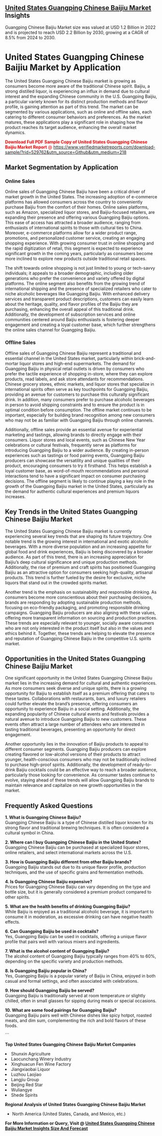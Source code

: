 <h2><a href="https://www.verifiedmarketreports.com/download-sample/?rid=529762&amp;utm_source=Github&amp;utm_medium=218" target="_blank">United States Guangping Chinese Baijiu Market</a> Insights</h2><p>Guangping Chinese Baijiu Market size was valued at USD 1.2 Billion in 2022 and is projected to reach USD 2.2 Billion by 2030, growing at a CAGR of 8.5% from 2024 to 2030.</p><p> <h1>United States Guangping Chinese Baijiu Market by Application</h1> <p>The United States Guangping Chinese Baijiu market is growing as consumers become more aware of the traditional Chinese spirit. Baijiu, a strong distilled liquor, is experiencing an influx in demand due to cultural interest and the expanding Chinese community in the U.S. Guangping Baijiu, a particular variety known for its distinct production methods and flavor profile, is gaining attention as part of this trend. The market can be segmented by various applications, such as online and offline sales, each catering to different consumer behaviors and preferences. As the market matures, these applications play a significant role in shaping how the product reaches its target audience, enhancing the overall market dynamics. <p><span class=""><span style="color: #ff0000;"><strong>Download Full PDF Sample Copy of United States Guangping Chinese Baijiu Market Report</strong> @ </span><a href="https://www.verifiedmarketreports.com/download-sample/?rid=529762&amp;utm_source=Github&amp;utm_medium=218" target="_blank">https://www.verifiedmarketreports.com/download-sample/?rid=529762&amp;utm_source=Github&amp;utm_medium=218</a></span></p></p> <h2>Market Segmentation by Application</h2> <h3>Online Sales</h3> <p>Online sales of Guangping Chinese Baijiu have been a critical driver of market growth in the United States. The increasing adoption of e-commerce platforms has allowed consumers across the country to conveniently purchase Baijiu from the comfort of their homes. Online sales platforms, such as Amazon, specialized liquor stores, and Baijiu-focused retailers, are expanding their presence and offering various Guangping Baijiu options. This ease of access has attracted a broader audience, ranging from enthusiasts of international spirits to those with cultural ties to China. Moreover, e-commerce platforms allow for a wider product range, promotions, and personalized customer service, creating an engaging shopping experience. With growing consumer trust in online shopping and the rapid digitization of retail, this segment is expected to experience significant growth in the coming years, particularly as consumers become more inclined to explore new products outside traditional retail spaces. <p>The shift towards online shopping is not just limited to young or tech-savvy individuals; it appeals to a broader demographic, including older generations who prefer the convenience and variety offered by digital platforms. The online segment also benefits from the growing trend of international shipping and the presence of specialized retailers who cater to niche alcoholic beverages like Guangping Baijiu. With enhanced delivery services and transparent product descriptions, customers can easily learn about the heritage, quality, and flavor profiles of the Baijiu they are purchasing, enhancing the overall appeal of this traditional drink. Additionally, the development of subscription services and online communities centered around Baijiu enthusiasts is fostering deeper engagement and creating a loyal customer base, which further strengthens the online sales channel for Guangping Baijiu.</p> <h3>Offline Sales</h3> <p>Offline sales of Guangping Chinese Baijiu represent a traditional and essential channel in the United States market, particularly within brick-and-mortar liquor stores and high-end supermarkets. The demand for Guangping Baijiu in physical retail outlets is driven by consumers who prefer the tactile experience of shopping in-store, where they can explore products, read labels, and ask store attendants for recommendations. Chinese grocery stores, ethnic markets, and liquor stores that specialize in international spirits often serve as key touchpoints for Guangping Baijiu, providing an avenue for customers to purchase this culturally significant drink. In addition, many consumers prefer to purchase alcoholic beverages in person to avoid shipping constraints and to ensure the product is in optimal condition before consumption. The offline market continues to be important, especially for building brand recognition among new consumers who may not be as familiar with Guangping Baijiu through online channels. <p>Additionally, offline sales provide an essential avenue for experiential marketing and tastings, allowing brands to directly engage with their consumers. Liquor stores and local events, such as Chinese New Year celebrations or cultural festivals, frequently serve as platforms for introducing Guangping Baijiu to a wider audience. By creating in-person experiences such as tastings or food pairing events, Guangping Baijiu producers can showcase the versatility and unique qualities of their product, encouraging consumers to try it firsthand. This helps establish a loyal customer base, as word-of-mouth recommendations and personal interactions tend to have a significant impact on consumer purchasing decisions. The offline segment is likely to continue playing a key role in the growth of the Guangping Baijiu market in the United States, particularly as the demand for authentic cultural experiences and premium liquors increases.</p> <h2>Key Trends in the United States Guangping Chinese Baijiu Market</h2> <p>The United States Guangping Chinese Baijiu market is currently experiencing several key trends that are shaping its future trajectory. One notable trend is the growing interest in international and exotic alcoholic beverages. With a more diverse population and an increasing appetite for global food and drink experiences, Baijiu is being discovered by a broader audience. As part of this trend, there is an increasing appreciation for Baijiu’s deep cultural significance and unique production methods. Additionally, the rise of premium and craft spirits has positioned Guangping Baijiu as an attractive option for consumers seeking high-quality, artisanal products. This trend is further fueled by the desire for exclusive, niche liquors that stand out in the crowded spirits market. <p>Another trend is the emphasis on sustainability and responsible drinking. As consumers become more conscientious about their purchasing decisions, brands are responding by adopting sustainable production methods, focusing on eco-friendly packaging, and promoting responsible drinking campaigns. Guangping Baijiu producers are also aligning with these values, offering more transparent information on sourcing and production practices. These trends are especially relevant to younger, socially aware consumers who are not only interested in the product itself but also in the values and ethics behind it. Together, these trends are helping to elevate the presence and reputation of Guangping Chinese Baijiu in the competitive U.S. spirits market.</p> <h2>Opportunities in the United States Guangping Chinese Baijiu Market</h2> <p>One significant opportunity in the United States Guangping Chinese Baijiu market lies in the increasing demand for cultural and authentic experiences. As more consumers seek diverse and unique spirits, there is a growing opportunity for Baijiu to establish itself as a premium offering that caters to these tastes. Collaborations with restaurants, bars, and luxury retailers could further elevate the brand’s presence, offering consumers an opportunity to experience Baijiu in a social setting. Additionally, the expanding popularity of Chinese cultural events and festivals provides a natural avenue to introduce Guangping Baijiu to new customers. These events often attract a large number of attendees who are interested in tasting traditional beverages, presenting an opportunity for direct engagement. <p>Another opportunity lies in the innovation of Baijiu products to appeal to different consumer segments. Guangping Baijiu producers can explore creating flavored or low-alcohol versions of their products to attract younger, health-conscious consumers who may not be traditionally inclined to purchase high-proof spirits. Additionally, the development of ready-to-drink Baijiu cocktails could be an effective way to reach a broader audience, particularly those looking for convenience. As consumer tastes continue to evolve, staying ahead of these trends will allow Guangping Baijiu brands to maintain relevance and capitalize on new growth opportunities in the market.</p> <h2>Frequently Asked Questions</h2> <p><b>1. What is Guangping Chinese Baijiu?</b><br>Guangping Chinese Baijiu is a type of Chinese distilled liquor known for its strong flavor and traditional brewing techniques. It is often considered a cultural symbol in China.</p> <p><b>2. Where can I buy Guangping Chinese Baijiu in the United States?</b><br>Guangping Chinese Baijiu can be purchased at specialized liquor stores, online retailers, and select international markets across the U.S.</p> <p><b>3. How is Guangping Baijiu different from other Baijiu brands?</b><br>Guangping Baijiu stands out due to its unique flavor profile, production techniques, and the use of specific grains and fermentation methods.</p> <p><b>4. Is Guangping Chinese Baijiu expensive?</b><br>Prices for Guangping Chinese Baijiu can vary depending on the type and bottle size, but it is generally considered a premium product compared to other spirits.</p> <p><b>5. What are the health benefits of drinking Guangping Baijiu?</b><br>While Baijiu is enjoyed as a traditional alcoholic beverage, it is important to consume it in moderation, as excessive drinking can have negative health effects.</p> <p><b>6. Can Guangping Baijiu be used in cocktails?</b><br>Yes, Guangping Baijiu can be used in cocktails, offering a unique flavor profile that pairs well with various mixers and ingredients.</p> <p><b>7. What is the alcohol content of Guangping Baijiu?</b><br>The alcohol content of Guangping Baijiu typically ranges from 40% to 60%, depending on the specific variety and production methods.</p> <p><b>8. Is Guangping Baijiu popular in China?</b><br>Yes, Guangping Baijiu is a popular variety of Baijiu in China, enjoyed in both casual and formal settings, and often associated with celebrations.</p> <p><b>9. How should Guangping Baijiu be served?</b><br>Guangping Baijiu is traditionally served at room temperature or slightly chilled, often in small glasses for sipping during meals or special occasions.</p> <p><b>10. What are some food pairings for Guangping Baijiu?</b><br>Guangping Baijiu pairs well with Chinese dishes like spicy hotpot, roasted meats, and dim sum, complementing the rich and bold flavors of these foods.</p> ```</p><p><strong>Top United States Guangping Chinese Baijiu Market Companies</strong></p><div data-test-id=""><p><li>Shunxin Agriculture</li><li> Laocunchang Winery Industry</li><li> Xinghuacun Fen Wine Factory</li><li> Jiangxiaobai Liquor</li><li> Luzhou Laojiao</li><li> Langjiu Group</li><li> Beijing Red Star</li><li> Wuliangye</li><li> Shede Spirits</li></p><div><strong>Regional Analysis of&nbsp;United States Guangping Chinese Baijiu Market</strong></div><ul><li dir="ltr"><p dir="ltr">North America&nbsp;(United States, Canada, and Mexico, etc.)</p></li></ul><p><strong>For More Information or Query, Visit @&nbsp;</strong><strong><a href="https://www.verifiedmarketreports.com/product/guangping-chinese-baijiu-market/?utm_source=Github&amp;utm_medium=218" target="_blank">United States Guangping Chinese Baijiu Market Insights Size And Forecast</a></strong></p></div>

